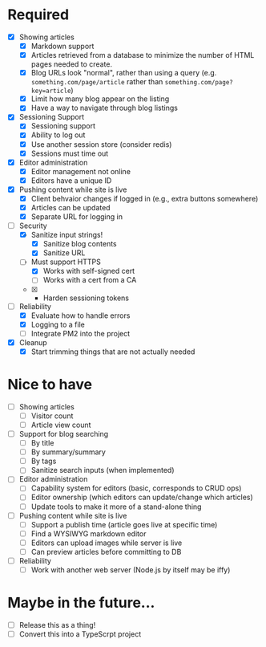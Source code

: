 # Required
- [X] Showing articles
	- [x] Markdown support
	- [x] Articles retrieved from a database to minimize the number of HTML pages needed to create.
	- [x] Blog URLs look "normal", rather than using a query (e.g. ```something.com/page/article``` rather than  ```something.com/page?key=article```)
	- [X] Limit how many blog appear on the listing
	- [X] Have a way to navigate through blog listings
- [X] Sessioning Support
	- [x] Sessioning support 
	- [x] Ability to log out
	- [X] Use another session store (consider redis)
	- [X] Sessions must time out
- [X] Editor administration
	- [X] Editor management not online
	- [X] Editors have a unique ID
- [X] Pushing content while site is live
	- [x] Client behvaior changes if logged in (e.g., extra buttons somewhere)
	- [x] Articles can be updated
	- [x] Separate URL for logging in
- [ ] Security
	- [X] Sanitize input strings!
		- [X] Sanitize blog contents
		- [X] Sanitize URL
	- [ ] Must support HTTPS
		- [X] Works with self-signed cert
		- [ ] Works with a cert from a CA
	- [X] - Harden sessioning tokens
- [ ] Reliability
	- [X] Evaluate how to handle errors 
	- [X] Logging to a file
	- [ ] Integrate PM2 into the project
- [X] Cleanup
	- [X] Start trimming things that are not actually needed

# Nice to have
- [ ] Showing articles
	- [ ] Visitor count
	- [ ] Article view count
- [ ] Support for blog searching
	- [ ] By title
	- [ ] By summary/summary
	- [ ] By tags
	- [ ] Sanitize search inputs (when implemented)
- [ ] Editor administration
	- [ ] Capability system for editors (basic, corresponds to CRUD ops)
	- [ ] Editor ownership (which editors can update/change which articles)
	- [ ] Update tools to make it more of a stand-alone thing
- [ ] Pushing content while site is live
	- [ ] Support a publish time (article goes live at specific time)
	- [ ] Find a WYSIWYG markdown editor
	- [ ] Editors can upload images while server is live
	- [ ] Can preview articles before committing to DB
- [ ] Reliability
	- [ ] Work with another web server (Node.js by itself may be iffy)

# Maybe in the future...
- [ ] Release this as a thing!
- [ ] Convert this into a TypeScrpt project